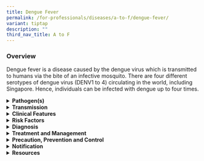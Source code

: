 ```yaml
---
title: Dengue Fever
permalink: /for-professionals/diseases/a-to-f/dengue-fever/
variant: tiptap
description: ""
third_nav_title: A to F
---
```

<h3>Overview</h3>
<p>Dengue fever is a disease caused by the dengue virus which is transmitted
to humans via the bite of an infective mosquito. There are four different
serotypes of dengue virus (DENV1 to 4) circulating in the world, including
Singapore. Hence, individuals can be infected with dengue up to four times.</p>
<div data-type="detailGroup" class="isomer-accordion isomer-accordion-white">
<details class="isomer-details">
<summary><strong>Pathogen(s)</strong>
</summary>
<div data-type="detailsContent" class="isomer-details-content">
<p>Dengue virus, a member of the Flaviviridae family. There are four serotypes
(DENV 1, 2, 3 and 4)</p>
</div>
</details>
<details class="isomer-details">
<summary><strong>Transmission</strong>
</summary>
<div data-type="detailsContent" class="isomer-details-content">
<ul data-tight="true" class="tight">
<li>
<p>Transmitted via the bite of an infective Aedes aegypti and Aedes albopictus
mosquitoes.</p>
</li>
<li>
<p>Incubation period: Typically, 4 -7 days; range is 3 – 14 days</p>
</li>
<li>
<p>Infectious period: Infectious to mosquitoes from 2 days before to 5 days
after illness onset (when the patient is viraemic).</p>
</li>
</ul>
</div>
</details>
<details class="isomer-details">
<summary><strong>Clinical Features</strong>
</summary>
<div data-type="detailsContent" class="isomer-details-content">
<p><strong>Dengue fever</strong>
</p>
<ul data-tight="true" class="tight">
<li>
<p>Fever: acute onset, lasts for 2 - 7 days plus</p>
</li>
<li>
<p>Two or more of the following:</p>
<ul data-tight="true" class="tight">
<li>
<p>Headache, backache, myalgia</p>
</li>
<li>
<p>Rash: maculopapular or flush; petechial with islands of sparing</p>
</li>
<li>
<p>Retro-orbital pain</p>
</li>
<li>
<p>Bleeding</p>
</li>
<li>
<p>Leucopenia</p>
<ul data-tight="true" class="tight">
<li>
<p>Thrombocytopenia may also occur and usually worsens&nbsp;<u>at the time when</u>&nbsp;fever
resolves</p>
</li>
</ul>
</li>
</ul>
</li>
</ul>
<p><strong>Dengue haemorrhagic fever</strong>
</p>
<p>Diagnostic criteria:</p>
<ul data-tight="true" class="tight">
<li>
<p>Fever plus</p>
</li>
<li>
<p>Bleeding manifestations (e.g. petechiae, ecchymosis, epistaxis, gum bleeding,
haematemesis, melena) plus</p>
</li>
<li>
<p>Thrombocytopenia (&lt; 100 X 10<sup>9</sup>/L) plus</p>
</li>
<li>
<p>Evidence of increased capillary permeability:</p>
<ul data-tight="true" class="tight">
<li>
<p>haematocrit increased by &gt;20% above baseline</p>
</li>
<li>
<p>pleural effusion</p>
</li>
<li>
<p>hypoalbuminaemia</p>
</li>
</ul>
</li>
</ul>
<p><strong>Dengue shock syndrome</strong>
</p>
<ul data-tight="true" class="tight">
<li>
<p>As above plus</p>
</li>
<li>
<p>Hypotension, narrowed pulse pressure (&lt; 20 mm Hg) and impaired organ
perfusion.</p>
</li>
</ul>
<p>In 2009, WHO revised the dengue classification scheme in response to studies
indicating that the 1997 scheme described above may underestimate severe
disease in adults compared to children. Using this scheme, dengue illness
can be classified clinically as follows:</p>
<p><strong>Dengue</strong>
</p>
<ul data-tight="true" class="tight">
<li>
<p>Fever plus</p>
</li>
<li>
<p>Two or more of the following:</p>
<ul data-tight="true" class="tight">
<li>
<p>Nausea, vomiting</p>
</li>
<li>
<p>Rash</p>
</li>
<li>
<p>Aches and pains</p>
</li>
<li>
<p>Tourniquet test positive</p>
</li>
<li>
<p>Leucopenia</p>
</li>
</ul>
</li>
<li>
<p>Warning signs suggestive of severe dengue may or may not be present. These
are:</p>
<ul data-tight="true" class="tight">
<li>
<p>Abdominal pain/tenderness</p>
</li>
<li>
<p>Persistent vomiting</p>
</li>
<li>
<p>Clinical fluid accumulation</p>
</li>
<li>
<p>Mucosal bleeding</p>
</li>
<li>
<p>Lethargy, restlessness</p>
</li>
<li>
<p>Liver enlargement &gt; 2cm</p>
</li>
<li>
<p>Haematocrit increase concurrent with rapid decrease in platelet count</p>
</li>
</ul>
</li>
</ul>
<p><strong>Severe dengue</strong>
</p>
<p>Severe dengue illness can be one of the following:</p>
<ul data-tight="true" class="tight">
<li>
<p>Severe plasma leakage</p>
<ul data-tight="true" class="tight">
<li>
<p>Shock (dengue shock syndrome)</p>
</li>
<li>
<p>Fluid accumulation with respiratory distress</p>
</li>
</ul>
</li>
<li>
<p>Severe bleeding</p>
</li>
<li>
<p>Severe organ impairment</p>
<ul data-tight="true" class="tight">
<li>
<p>Liver: AST or ALT ≥ 1000 IU</p>
</li>
<li>
<p>CNS: impairment of consciousness</p>
</li>
<li>
<p>Heart or other organs</p>
</li>
</ul>
</li>
</ul>
</div>
</details>
<details class="isomer-details">
<summary><strong>Risk Factors</strong>
</summary>
<div data-type="detailsContent" class="isomer-details-content">
<p></p>
</div>
</details>
<details class="isomer-details">
<summary><strong>Diagnosis</strong>
</summary>
<div data-type="detailsContent" class="isomer-details-content">
<p>There are combination tests including dengue NS1, IgM and IgG available
for laboratory diagnosis of dengue.</p>
<p>Within seven days from onset of symptoms: Dengue NS1 antigen (rapid test)
or PCR or Dengue IgM, IgG</p>
<p>More than seven days from onset of symptoms: Dengue IgM, IgG</p>
</div>
</details>
<details class="isomer-details">
<summary><strong>Treatment and Management</strong>
</summary>
<div data-type="detailsContent" class="isomer-details-content">
<ul data-tight="true" class="tight">
<li>
<p>Supportive.</p>
</li>
<li>
<p>Paracetamol for fever (avoid non-steroidal anti-inflammatory drugs).</p>
</li>
<li>
<p>Intravenous fluids for hypotension and dehydration (avoid over-hydration
precipitating pulmonary oedema in DHF).</p>
</li>
<li>
<p>Daily platelet and haematocrit measurement when platelets drop below 100,000/mm<sup>3</sup>.</p>
</li>
<li>
<p>Complete bed rest for platelet count less than 50,000/mm<sup>3</sup>.</p>
</li>
<li>
<p>There is no evidence that prophylactic platelet transfusion (in the absence
of bleeding) is beneficial.</p>
</li>
</ul>
</div>
</details>
<details class="isomer-details">
<summary><strong>Precaution, Prevention and Control</strong>
</summary>
<div data-type="detailsContent" class="isomer-details-content">
<ul data-tight="true" class="tight">
<li>
<p>Standard precautions apply in the healthcare settings.</p>
</li>
<li>
<p>The Health Sciences Authority (HSA) has approved a dengue vaccine, Dengvaxia,
for individuals aged 12 to 45 years old. This is the only licensed dengue
vaccine in Singapore. Dengvaxia can be useful for individual protection
for persons in this age range who have been previously infected with dengue.
The vaccine is <strong><u>NOT</u></strong> recommended for those without
prior dengue infection. Those with an unknown history of dengue infection
should have serology testing prior to vaccination. Individuals interested
in getting the vaccine should consult their doctors on the benefits and
risks of vaccination.</p>
</li>
<li>
<p>Vector control remains the mainstay in reducing the spread of mosquito-borne
diseases. Individuals can also take precautions against mosquito bites,
such as:</p>
<ul data-tight="true" class="tight">
<li>
<p>Stay in rooms which are well-screened or air-conditioned.</p>
</li>
<li>
<p>Wear long, covered clothings that cover most of your body</p>
</li>
<li>
<p>Apply an effective insect repellent, such as those containing DEET, Picaridin
or IR3535 as the active ingredient regularly.</p>
</li>
</ul>
</li>
</ul>
</div>
</details>
<details class="isomer-details">
<summary><strong>Notification</strong>
</summary>
<div data-type="detailsContent" class="isomer-details-content">
<ul data-tight="true" class="tight">
<li>
<p>Who should notify:</p>
<ul data-tight="true" class="tight">
<li>
<p>Medical practitioners and laboratories</p>
</li>
</ul>
</li>
<li>
<p>When to notify:</p>
<ul data-tight="true" class="tight">
<li>
<p>On clinical suspicion/ laboratory confirmation</p>
</li>
</ul>
</li>
<li>
<p>How to notify</p>
<ul data-tight="true" class="tight">
<li>
<p>Submit MD131 Notification of Infectious Diseases Form via CDLENS (<a rel="noopener noreferrer nofollow" target="_blank">http://www.cdlens.moh.gov.sg</a>)
or fax (6221-5528/38/67)</p>
</li>
</ul>
</li>
<li>
<p>Timeline on notification</p>
<ul data-tight="true" class="tight">
<li>
<p>As soon as possible. No later than 24 hours from the time of diagnosis</p>
</li>
</ul>
</li>
</ul>
</div>
</details>
<details class="isomer-details">
<summary><strong>Resources</strong>
</summary>
<div data-type="detailsContent" class="isomer-details-content">
<p>Please refer to the MOH Weekly Infectious Diseases Bulletin for the numbers
of confirmed dengue cases in Singapore.</p>
</div>
</details>
</div>
<p></p>